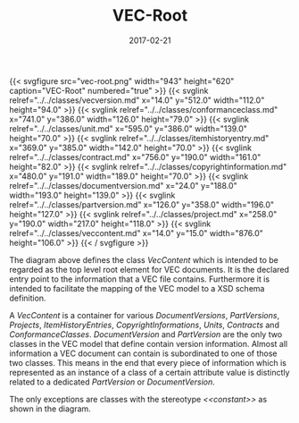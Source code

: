 ﻿---
title: VEC-Root
toc: false
type: specs
layout: diagram
date: "2017-02-21"
draft: false
specification: VEC
version: 1.1.3
documentType: "Recommendation"
elementType: Diagram
classes:
  - VecVersion
  - ConformanceClass
  - Unit
  - ItemHistoryEntry
  - Contract
  - CopyrightInformation
  - DocumentVersion
  - PartVersion
  - Project
  - VecContent
menu:
  VEC-1.1.3:    
    parent: xml-representation-of-the-model
    identifier: xml-representation-of-the-model/vec-root
    weight: 1009001 

# Prev/next pager order (if `docs_section_pager` enabled in `params.toml`)
weight: 1009001
---
{{< svgfigure src="vec-root.png" width="943" height="620" caption="VEC-Root" numbered="true" >}}
  {{< svglink relref="../../classes/vecversion.md" x="14.0" y="512.0" width="112.0" height="94.0" >}}
  {{< svglink relref="../../classes/conformanceclass.md" x="741.0" y="386.0" width="126.0" height="79.0" >}}
  {{< svglink relref="../../classes/unit.md" x="595.0" y="386.0" width="139.0" height="70.0" >}}
  {{< svglink relref="../../classes/itemhistoryentry.md" x="369.0" y="385.0" width="142.0" height="70.0" >}}
  {{< svglink relref="../../classes/contract.md" x="756.0" y="190.0" width="161.0" height="82.0" >}}
  {{< svglink relref="../../classes/copyrightinformation.md" x="480.0" y="191.0" width="189.0" height="70.0" >}}
  {{< svglink relref="../../classes/documentversion.md" x="24.0" y="188.0" width="193.0" height="139.0" >}}
  {{< svglink relref="../../classes/partversion.md" x="126.0" y="358.0" width="196.0" height="127.0" >}}
  {{< svglink relref="../../classes/project.md" x="258.0" y="190.0" width="217.0" height="118.0" >}}
  {{< svglink relref="../../classes/veccontent.md" x="14.0" y="15.0" width="876.0" height="106.0" >}}
{{< / svgfigure >}}
<p> The diagram above defines the class <i>VecContent</i> which is intended to be regarded as the top level root element for VEC documents. It is the declared entry point to the information that a VEC file contains. Furthermore it is intended to facilitate the mapping of the VEC model to a XSD schema definition.     </p>      <p> A <i>VecContent</i> is a container for various <i>DocumentVersions</i>, <i>PartVersions</i>, <i>Projects</i>, <i>ItemHistoryEntries</i>, <i>CopyrightInformations</i>, <i>Units</i>, <i>Contracts</i> and <i>ConformanceClasses</i>. <i>DocumentVersion</i> and <i>PartVersion</i> are the only two classes in the VEC model that define contain version information. Almost all information a VEC document can contain is subordinated to one of those two classes. This means in the end that every piece of information which is represented as an instance of a class of a certain attribute value is distinctly related to a dedicated <i>PartVersion</i> or <i>DocumentVersion</i>.     </p>      <p> The only exceptions are classes with the stereotype <i>&lt;&lt;constant&gt;&gt;</i> as shown in the diagram.      </p>